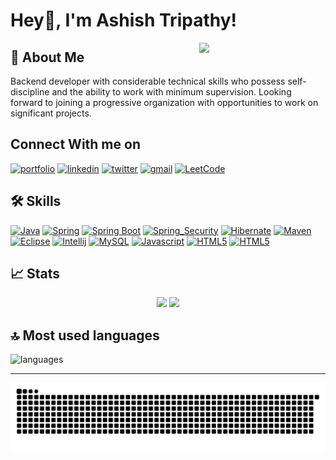
# Hey👋, I'm Ashish Tripathy!
<img src = "https://camo.githubusercontent.com/3997f3b27a68e19c31e2d1c378d77303735faa42e7d18a8018f7510d66aaa83e/68747470733a2f2f7777772e77696e677374656368736f6c7574696f6e732e636f6d2f77702d636f6e74656e742f75706c6f6164732f323032322f30332f66756c6c2d737461636b2d646576656c6f706d656e742e676966" width="40%" align="right"/>

## 🚀 About Me
Backend developer with considerable technical skills
who possess self-discipline and the ability to work with
minimum supervision. Looking forward to joining a progressive organization with opportunities to work on
significant projects.

##  Connect With me on 
[![portfolio](https://img.shields.io/badge/my_portfolio-000?style=for-the-badge&logo=ko-fi&logoColor=white)](https://malonicester.github.io/)
[![linkedin](https://img.shields.io/badge/linkedin-0A66C2?style=for-the-badge&logo=linkedin&logoColor=white)](https://www.linkedin.com/in/ashish-tripathy-26150a239/)
[![twitter](https://img.shields.io/badge/twitter-1DA1F2?style=for-the-badge&logo=twitter&logoColor=white)](https://twitter.com/malonic_ester)
[![gmail](https://img.shields.io/badge/Gmail-D14836?style=for-the-badge&logo=gmail&logoColor=white)](mailto:ashish.tripathy39@gmail.com)
[![LeetCode](https://img.shields.io/badge/-LeetCode-FFA116?style=for-the-badge&logo=LeetCode&logoColor=black)](https://leetcode.com/malonicester/)


## 🛠 Skills
[![Java](https://img.shields.io/badge/Java-ED8B00?style=for-the-badge&logo=java&logoColor=white)](https://docs.oracle.com/en/java/)
[![Spring](https://img.shields.io/badge/Spring-6DB33F?style=for-the-badge&logo=spring&logoColor=white)](https://docs.spring.io/spring-framework/docs/current/reference/html/)
[![Spring Boot](https://img.shields.io/badge/Spring_Boot-F2F4F9?style=for-the-badge&logo=spring-boot)](https://docs.spring.io/spring-framework/docs/current/reference/html/)
[![Spring_Security](https://img.shields.io/badge/Spring_Security-6DB33F?style=for-the-badge&logo=Spring-Security&logoColor=white)](https://docs.spring.io/spring-framework/docs/current/reference/html/)
[![Hibernate](https://img.shields.io/badge/Hibernate-59666C?style=for-the-badge&logo=Hibernate&logoColor=white)](https://hibernate.org/orm/documentation/6.2/)
[![Maven](https://img.shields.io/badge/apache_maven-C71A36?style=for-the-badge&logo=apachemaven&logoColor=white)]()
[![Eclipse](https://img.shields.io/badge/Eclipse-2C2255?style=for-the-badge&logo=eclipse&logoColor=white)]()
[![Intellij](https://img.shields.io/badge/IntelliJ_IDEA-000000.svg?style=for-the-badge&logo=intellij-idea&logoColor=white)]()
[![MySQL](https://img.shields.io/badge/MySQL-005C84?style=for-the-badge&logo=mysql&logoColor=white)]()
[![Javascript](https://img.shields.io/badge/JavaScript-323330?style=for-the-badge&logo=javascript&logoColor=F7DF1E)](https://developer.mozilla.org/en-US/docs/Web/JavaScript)
[![HTML5](https://img.shields.io/badge/HTML5-E34F26?style=for-the-badge&logo=html5&logoColor=white)]()
[![HTML5](https://img.shields.io/badge/CSS3-1572B6?style=for-the-badge&logo=css3&logoColor=white)]()

## 📈 Stats
<p align="center">
  <img width="48%" src="https://github-readme-stats.vercel.app/api?username=malonicester&show_icons=true&hide_border=true&theme=radical" />
  <img width="48%" src="https://github-readme-streak-stats.herokuapp.com/?user=malonicester&hide_border=true&theme=radical" />
</p>

## 🔝 Most used languages

  <img alt="languages" src="https://github-readme-stats.vercel.app/api/top-langs/?username=malonicester&layout=compact&hide_border=true&theme=radical" />

---
![Ashish's GitHub stats](https://github.com/Asmit2952/Asmit2952/raw/output/github-contribution-grid-snake.svg)


